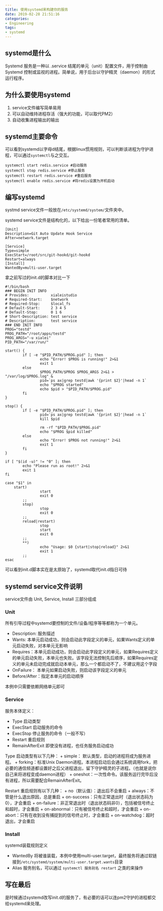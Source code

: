 ```yaml
---
title: 使用systemd来构建你的服务
date: 2019-02-28 21:51:16
categories:
- Engineering
tags:
- systemd
---
```


## systemd是什么

Systemd 服务是一种以 .service 结尾的单元（unit）配置文件，用于控制由Systemd 控制或监视的进程。简单说，用于后台以守护精灵（daemon）的形式运行程序。

## 为什么要使用systemd

1. service文件编写简单易用
2. 可以自动维持进程存活（强大的功能，可以取代PM2）
3. 自动收集进程输出的输出
   
## systemd主要命令

可以看到systemd以字母d结尾，根据linux惯用规则，可以判断该进程为守护进程，可以通过`systemctl`与之交互。

```
systemctl start redis.service #启动服务
systemctl stop redis.service #停止服务
systemctl restart redis.service #重启服务
systemctl enable redis.service #将redis设置为开机启动
```

## 编写systemd

systmd service文件一般放在`/etc/systemd/system/`文件夹中。

systemd service文件是结构化的，以下给出一份笔者常用的清单。

```
[Unit]
Description=Git Auto Update Hook Service
After=network.target

[Service]
Type=simple
ExecStart=/root/src/git-hookd/git-hookd
Restart=always
[Install]
WantedBy=multi-user.target
```

拿之前写过的init.d的脚本对比一下

```
#!/bin/bash
### BEGIN INIT INFO
# Provides:          xialeistudio
# Required-Start:    $network
# Required-Stop:     $local_fs
# Default-Start:     2 3 4 5
# Default-Stop:      0 1 6
# Short-Description: test service
# Description:       test service
### END INIT INFO
PROG="testd"
PROG_PATH="/root/apps/testd"
PROG_ARGS="-u xialei"
PID_PATH="/var/run/"

start() {
        if [ -e "$PID_PATH/$PROG.pid" ]; then
                echo "Error! $PROG is running!" 2>&1
                exit 1
        else
                $PROG_PATH/$PROG $PROG_ARGS 2>&1 > "/var/log/$PROG.log" &
                pid=`ps ax|grep testd|awk '{print $2}'|head -n 1`
                echo "$PROG started"
                echo $pid > "$PID_PATH/$PROG.pid"
        fi      
}

stop() {
        if [ -e "$PID_PATH/$PROG.pid" ]; then
                pid=`ps ax|grep testd|awk '{print $2}'|head -n 1`
                kill $pid
        
                rm -rf "$PID_PATH/$PROG.pid"
                echo "$PROG $pid killed"
        else
                echo "Error! $PROG not running!" 2>&1
                exit 1
        fi
}

if [ "$(id -u)" != "0" ]; then
        echo "Please run as root!" 2>&1
        exit 1
fi

case "$1" in
    start)
                start
                exit 0
        ;;
        stop)
                stop
                exit 0
        ;;
        reload|restart)
                stop
                start
                exit 0
        ;;
        **)
                echo "Usage: $0 {start|stop|reload}" 2>&1
                exit 1
        ;;
esac
```

可以看到init.d脚本实在是太原始了，systemd取代init.d指日可待

## systemd service文件说明

service文件由 Unit, Service, Install 三部分组成

### Unit

所有引导过程中systemd要控制的文件/设备/程序等等都称为一个单元。
+ Description: 服务描述
+ Wants: 本单元启动成功，则会启动此字段定义的单元，如果Wants定义的单元启动失败，对本单元无影响
+ Requires：本单元启动成功，则会启动此字段定义的单元，如果Requires定义的单元启动失败，本单元也失败。该字段无法控制先后顺序，如果Requires定义的单元未启动完成就启动本单元，那么一个都启动不了，不建议用这个字段
+ OnFailure： 本单元如果启动失败，则启动该字段定义的单元
+ Before/After：指定本单元的启动顺序

本例中只需要依赖网络单元即可

### Service

服务本体定义：
+ Type 启动类型
+ ExecStart 启动服务的命令
+ ExecStop 停止服务的命令（一般不写）
+ Restart 重启规则
+ RemainAfterExit 即使没有进程，也任务服务启动成功

Type 启动类型有以下几种：
    + simple： 默认类型，启动的进程将成为服务进程。
    + forking：标准Unix Daemon进程。本进程启动后会通过系统调用fork，把必要的通信频道都设置好之后父进程退出，留下守护精灵的子进程。（也就是说你自己来将进程变成daemon进程）
    + oneshot：一次性命令。该服务运行完毕后没有进程，所以需要配合RemainAfterExit。

Restart 重启规则有以下几种：
    + no（默认值）：退出后不会重启
    + always：不管是什么退出原因，总是重启
    + on-success：只有正常退出时（退出状态码为0），才会重启
    + on-failure：非正常退出时（退出状态码非0），包括被信号终止和超时，才会重启
    + on-abnormal：只有被信号终止和超时，才会重启
    + on-abort：只有在收到没有捕捉到的信号终止时，才会重启
    + on-watchdog：超时退出，才会重启

### Install

systemd装载规则定义
+ WantedBy 将被谁装载，本例中使用multi-user.target，最终服务将通过软链接到`/etc/systemd/system/multi-user.target.wants`目录
+ Alias 服务别名，可以通过 `systemctl 服务别名 restart` 之类的来操作

## 写在最后

是时候通过systemd改写init.d的服务了，有必要的话可以连pm2守护的进程都交给systemd来处理。